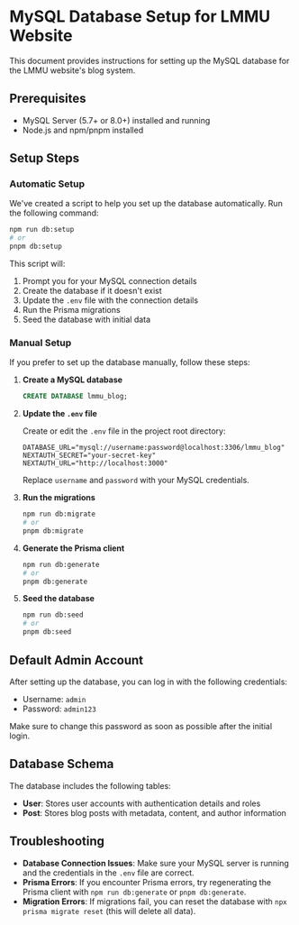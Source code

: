 # MySQL Database Setup for LMMU Website

This document provides instructions for setting up the MySQL database for the LMMU website's blog system.

## Prerequisites

- MySQL Server (5.7+ or 8.0+) installed and running
- Node.js and npm/pnpm installed

## Setup Steps

### Automatic Setup

We've created a script to help you set up the database automatically. Run the following command:

```bash
npm run db:setup
# or
pnpm db:setup
```

This script will:
1. Prompt you for your MySQL connection details
2. Create the database if it doesn't exist
3. Update the `.env` file with the connection details
4. Run the Prisma migrations
5. Seed the database with initial data

### Manual Setup

If you prefer to set up the database manually, follow these steps:

1. **Create a MySQL database**

   ```sql
   CREATE DATABASE lmmu_blog;
   ```

2. **Update the `.env` file**

   Create or edit the `.env` file in the project root directory:

   ```
   DATABASE_URL="mysql://username:password@localhost:3306/lmmu_blog"
   NEXTAUTH_SECRET="your-secret-key"
   NEXTAUTH_URL="http://localhost:3000"
   ```

   Replace `username` and `password` with your MySQL credentials.

3. **Run the migrations**

   ```bash
   npm run db:migrate
   # or
   pnpm db:migrate
   ```

4. **Generate the Prisma client**

   ```bash
   npm run db:generate
   # or
   pnpm db:generate
   ```

5. **Seed the database**

   ```bash
   npm run db:seed
   # or
   pnpm db:seed
   ```

## Default Admin Account

After setting up the database, you can log in with the following credentials:

- Username: `admin`
- Password: `admin123`

Make sure to change this password as soon as possible after the initial login.

## Database Schema

The database includes the following tables:

- **User**: Stores user accounts with authentication details and roles
- **Post**: Stores blog posts with metadata, content, and author information

## Troubleshooting

- **Database Connection Issues**: Make sure your MySQL server is running and the credentials in the `.env` file are correct.
- **Prisma Errors**: If you encounter Prisma errors, try regenerating the Prisma client with `npm run db:generate` or `pnpm db:generate`.
- **Migration Errors**: If migrations fail, you can reset the database with `npx prisma migrate reset` (this will delete all data).
